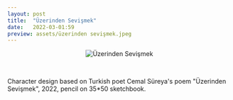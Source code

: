 ```yaml
---
layout: post
title:  "Üzerinden Sevişmek"
date:   2022-03-01:59
preview: assets/üzerinden sevişmek.jpeg
---
```


<div style="text-align: center"><img src="{{site.baseurl}}/assets/üzerinden sevişmek.jpeg" alt="Üzerinden Sevişmek" class="center"/></div>

&nbsp;

Character design based on Turkish poet Cemal Süreya's poem "Üzerinden Sevişmek", 2022, pencil on 35*50 sketchbook.

&nbsp;